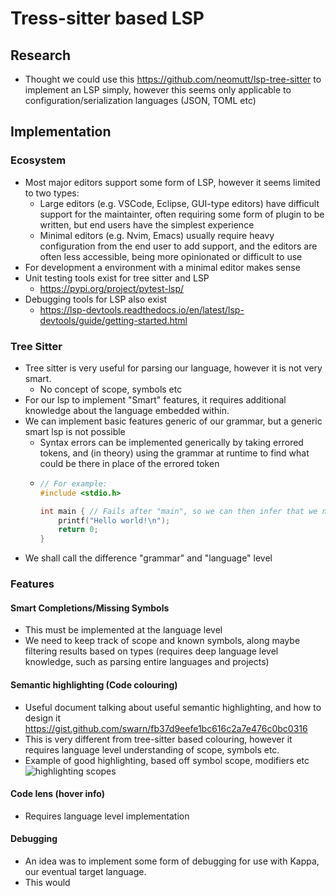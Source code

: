 # Tress-sitter based LSP

## Research

- Thought we could use this <https://github.com/neomutt/lsp-tree-sitter> to implement an LSP simply, however this seems only applicable to configuration/serialization languages (JSON, TOML etc)

## Implementation

### Ecosystem

- Most major editors support some form of LSP, however it seems limited to two types:
  - Large editors (e.g. VSCode, Eclipse, GUI-type editors) have difficult support for the maintainter, often requiring some form of plugin to be written, but end users have the simplest experience
  - Minimal editors (e.g. Nvim, Emacs) usually require heavy configuration from the end user to add support, and the editors are often less accessible, being more opinionated or difficult to use
- For development a environment with a minimal editor makes sense
- Unit testing tools exist for tree sitter and LSP
  - <https://pypi.org/project/pytest-lsp/>
- Debugging tools for LSP also exist
  - <https://lsp-devtools.readthedocs.io/en/latest/lsp-devtools/guide/getting-started.html>

### Tree Sitter

- Tree sitter is very useful for parsing our language, however it is not very smart.
  - No concept of scope, symbols etc
- For our lsp to implement "Smart" features, it requires additional knowledge about the language embedded within.
- We can implement basic features generic of our grammar, but a generic smart lsp is not possible
  - Syntax errors can be implemented generically by taking errored tokens, and (in theory) using the grammar at runtime to find what could be there in place of the errored token
  - ```c
    // For example:
    #include <stdio.h>

    int main { // Fails after "main", so we can then infer that we need parenthesis and arguments afterwards
        printf("Hello world!\n");
        return 0;
    }
    ```
- We shall call the difference "grammar" and "language" level

### Features

#### Smart Completions/Missing Symbols
- This must be implemented at the language level
- We need to keep track of scope and known symbols, along maybe filtering results based on types (requires deep language level knowledge, such as parsing entire languages and projects)

#### Semantic highlighting (Code colouring)

- Useful document talking about useful semantic highlighting, and how to design it <https://gist.github.com/swarn/fb37d9eefe1bc616c2a7e476c0bc0316>
- This is very different from tree-sitter based colouring, however it requires language level understanding of scope, symbols etc.
- Example of good highlighting, based off symbol scope, modifiers etc
  ![highlighting scopes](https://i.imgur.com/Gp1l2ZZ.png)

#### Code lens (hover info)

- Requires language level implementation

#### Debugging

- An idea was to implement some form of debugging for use with Kappa, our eventual target language.
- This would 